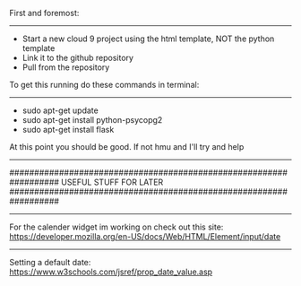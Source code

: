 First and foremost:
__________________________________________________
- Start a new cloud 9 project using the html template, NOT the python template
- Link it to the github repository
- Pull from the repository


To get this running do these commands in terminal:
__________________________________________________

- sudo apt-get update
- sudo apt-get install python-psycopg2
- sudo apt-get install flask

At this point you should be good. If not hmu and I'll try and help
__________________________________________________________________
##################################################################
USEFUL STUFF FOR LATER
##################################################################
__________________________________________________________________
For the calender widget im working on check out this site:
https://developer.mozilla.org/en-US/docs/Web/HTML/Element/input/date
__________________________________________________________________
Setting a default date:
https://www.w3schools.com/jsref/prop_date_value.asp



